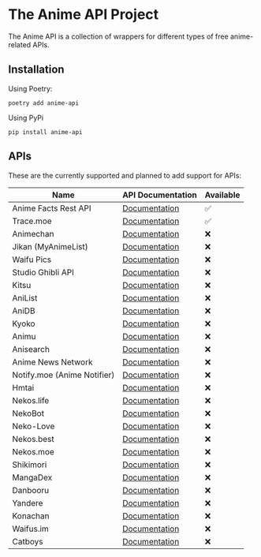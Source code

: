 # The Anime API Project

The Anime API is a collection of wrappers for different types of free anime-related APIs.


## Installation

Using Poetry:
```
poetry add anime-api
```

Using PyPi
```
pip install anime-api
```


## APIs

These are the currently supported and planned to add support for APIs:

| Name                        | API Documentation                                                      | Available |
|-----------------------------|------------------------------------------------------------------------|-----------|
| Anime Facts Rest API        | [Documentation](https://chandan-02.github.io/anime-facts-rest-api/)    | ✅        |
| Trace.moe                   | [Documentation](https://soruly.github.io/trace.moe-api/)               | ✅        |
| Animechan                   | [Documentation](https://animechan.vercel.app/guide)                    | ❌        |
| Jikan (MyAnimeList)         | [Documentation](https://jikan.docs.apiary.io/)                         | ❌        |
| Waifu Pics                  | [Documentation](https://waifu.pics/docs)                               | ❌        |
| Studio Ghibli API           | [Documentation](https://ghibliapi.herokuapp.com/)                      | ❌        |
| Kitsu                       | [Documentation](https://kitsu.docs.apiary.io/)                         | ❌        |
| AniList                     | [Documentation](https://anilist.gitbook.io/anilist-apiv2-docs/)        | ❌        |
| AniDB                       | [Documentation](https://wiki.anidb.net/w/API)                          | ❌        |
| Kyoko                       | [Documentation](https://github.com/Elliottophellia/kyoko)              | ❌        |
| Animu                       | [Documentation](https://docs.animu.ml/)                                | ❌        |
| Anisearch                   | [Documentation](https://anisearch.com/developers)                      | ❌        |
| Anime News Network          | [Documentation](https://www.animenewsnetwork.com/encyclopedia/api.php) | ❌        |
| Notify.moe (Anime Notifier) | [Documentation](https://notify.moe/api)                                | ❌        |
| Hmtai                       | [Documentation](https://hmtai.herokuapp.com/endpoints)                 | ❌        |
| Nekos.life                  | [Documentation](https://github.com/Nekos-life/nekos.py)                | ❌        |
| NekoBot                     | [Documentation](https://docs.nekobot.xyz/)                             | ❌        |
| Neko-Love                   | [Documentation](https://docs.neko-love.xyz/)                           | ❌        |
| Nekos.best                  | [Documentation](https://docs.nekos.best/)                              | ❌        |
| Nekos.moe                   | [Documentation](https://docs.nekos.moe/)                               | ❌        |
| Shikimori                   | [Documentation](https://shikimori.one/api/doc)                         | ❌        |
| MangaDex                    | [Documentation](https://api.mangadex.org/docs.html)                    | ❌        |
| Danbooru                    | [Documentation](https://danbooru.donmai.us/wiki_pages/help:api)        | ❌        |
| Yandere                     | [Documentation](https://yande.re/help/api)                             | ❌        |
| Konachan                    | [Documentation](https://konachan.com/help/api)                         | ❌        |
| Waifus.im                   | [Documentation](https://waifu.im/)                                     | ❌        |
| Catboys                     | [Documentation](https://catboys.com/api)                               | ❌        |
